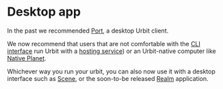 # Desktop app

In the past we recommended [Port](https://github.com/urbit/port/releases), a desktop Urbit client.

We now recommend that users that are not comfortable with the [CLI interface](../self-hosted/cli) run Urbit with a [hosting service](../hosted)) or an Urbit-native computer like [Native Planet](https://www.nativeplanet.io/).

Whichever way you run your urbit, you can also now use it with a desktop interface such as [Scene](https://tirrel.io/scene/index.html), or the soon-to-be released [Realm](https://www.holium.com/) application.
